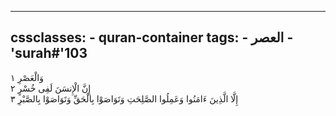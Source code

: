 
---
cssclasses:
    - quran-container
tags:
    - العصر
    - 'surah#'103
---

وَالْعَصْرِ  ١<br>
إِنَّ الْإِنسَنَ لَفِى خُسْرٍ  ٢<br>
إِلَّا الَّذِينَ ءَامَنُوا وَعَمِلُوا الصَّلِحَتِ وَتَوَاصَوْا بِالْحَقِّ وَتَوَاصَوْا بِالصَّبْرِ  ٣<br>

